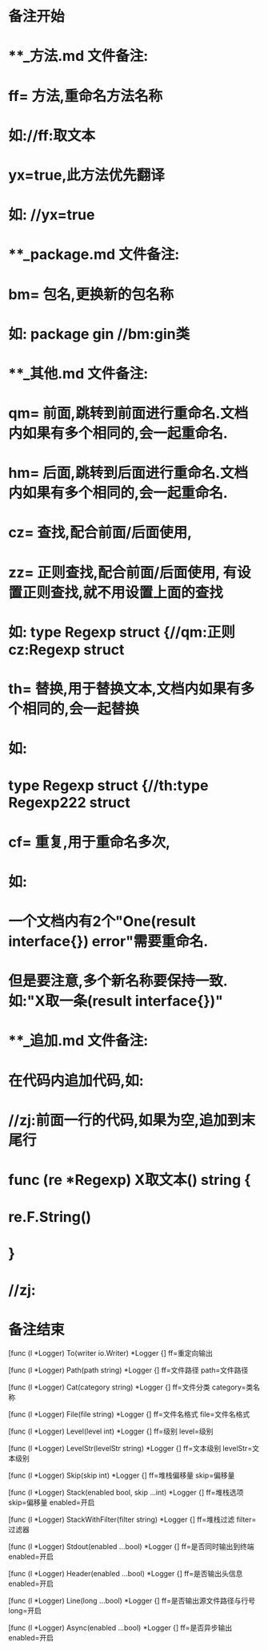 # 备注开始
# **_方法.md 文件备注:
# ff= 方法,重命名方法名称
# 如://ff:取文本
#
# yx=true,此方法优先翻译
# 如: //yx=true

# **_package.md 文件备注:
# bm= 包名,更换新的包名称 
# 如: package gin //bm:gin类

# **_其他.md 文件备注:
# qm= 前面,跳转到前面进行重命名.文档内如果有多个相同的,会一起重命名.
# hm= 后面,跳转到后面进行重命名.文档内如果有多个相同的,会一起重命名.
# cz= 查找,配合前面/后面使用,
# zz= 正则查找,配合前面/后面使用, 有设置正则查找,就不用设置上面的查找
# 如: type Regexp struct {//qm:正则 cz:Regexp struct
#
# th= 替换,用于替换文本,文档内如果有多个相同的,会一起替换
# 如:
# type Regexp struct {//th:type Regexp222 struct
#
# cf= 重复,用于重命名多次,
# 如: 
# 一个文档内有2个"One(result interface{}) error"需要重命名.
# 但是要注意,多个新名称要保持一致. 如:"X取一条(result interface{})"

# **_追加.md 文件备注:
# 在代码内追加代码,如:
# //zj:前面一行的代码,如果为空,追加到末尾行
# func (re *Regexp) X取文本() string { 
# re.F.String()
# }
# //zj:
# 备注结束

[func (l *Logger) To(writer io.Writer) *Logger {]
ff=重定向输出

[func (l *Logger) Path(path string) *Logger {]
ff=文件路径
path=文件路径

[func (l *Logger) Cat(category string) *Logger {]
ff=文件分类
category=类名称

[func (l *Logger) File(file string) *Logger {]
ff=文件名格式
file=文件名格式

[func (l *Logger) Level(level int) *Logger {]
ff=级别
level=级别

[func (l *Logger) LevelStr(levelStr string) *Logger {]
ff=文本级别
levelStr=文本级别

[func (l *Logger) Skip(skip int) *Logger {]
ff=堆栈偏移量
skip=偏移量

[func (l *Logger) Stack(enabled bool, skip ...int) *Logger {]
ff=堆栈选项
skip=偏移量
enabled=开启

[func (l *Logger) StackWithFilter(filter string) *Logger {]
ff=堆栈过滤
filter=过滤器

[func (l *Logger) Stdout(enabled ...bool) *Logger {]
ff=是否同时输出到终端
enabled=开启

[func (l *Logger) Header(enabled ...bool) *Logger {]
ff=是否输出头信息
enabled=开启

[func (l *Logger) Line(long ...bool) *Logger {]
ff=是否输出源文件路径与行号
long=开启

[func (l *Logger) Async(enabled ...bool) *Logger {]
ff=是否异步输出
enabled=开启
